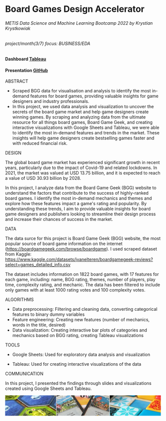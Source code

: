 # Board Games Design Accelerator
###### METIS Data Science and Machine Learning Bootcamp 2022 by Krystian Krystkowiak
###### project/month(3/7) focus: BUSINESS/EDA
#### Dashboard [Tableau](https://public.tableau.com/views/Metis-Project-3-Business-on-BGG/Dashboard4_1?:language=en-GB&:display_count=n&:origin=viz_share_link)
#### Presentation [GitHub](https://github.com/Krystkowiakk/Board-Games-Design-Accelerator/blob/f732eab3f9e0b51cd780f49bed0d67d01a78e181/Project%20Presentation/Krystkowiak_Krystian_Project_3_Business_on_BGG.pdf)

ABSTRACT

- Scraped BGG data for visualisation and analysis to identify the most in-demand features for board games, providing valuable insights for game designers and industry professionals.
- In this project, we used data analysis and visualization to uncover the secrets of the board game market and help game designers create winning games. By scraping and analyzing data from the ultimate resource for all things board games, Board Game Geek, and creating interactive visualizations with Google Sheets and Tableau, we were able to identify the most in-demand features and trends in the market. These insights will help game designers create bestselling games faster and with reduced financial risk.

DESIGN

The global board game market has experienced significant growth in recent years, particularly due to the impact of Covid-19 and related lockdowns. In 2021, the market was valued at USD 13.75 billion, and it is expected to reach a value of USD 30.93 billion by 2028.

In this project, I analyze data from the Board Game Geek (BGG) website to understand the factors that contribute to the success of highly-ranked board games. I identify the most in-demand mechanics and themes and explore how these features impact a game's rating and popularity. By understanding these trends, I aim to provide valuable insights for board game designers and publishers looking to streamline their design process and increase their chances of success in the market.

DATA

The data surce for this project is Board Game Geek (BGG) website, the most popular source of board game information on the internet (https://boardgamegeek.com/browse/boardgame).
I used scraped dataset from Kaggle: https://www.kaggle.com/datasets/jvanelteren/boardgamegeek-reviews?select=games_detailed_info.csv

The dataset includes information on 1822 board games, with 17 features for each game, including: name, BGG rating, themes, number of players, play time, complexity rating, and mechanic. The data has been filtered to include only games with at least 1000 rating votes and 100 complexity votes.

ALGORITHMS

- Data preprocessing: Filtering and cleaning data, converting categorical features to binary dummy variables
- Feature engineering: Creating new features (number of mechanics, words in the title, desired)
- Data visualization: Creating interactive bar plots of categories and mechanics based on BGG rating, creating Tableau visualizations

TOOLS

- Google Sheets: Used for exploratory data analysis and visualization

- Tableau: Used for creating interactive visualizations of the data

COMMUNICATION

In this project, I presented the findings through slides and visualizations created using Google Sheets and Tableau.

![Board Games Design Accelerator](files/cover.jpg)


